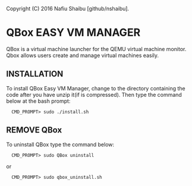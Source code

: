 Copyright (C) 2016 Nafiu Shaibu [github/nshaibu].

# QBox EASY VM MANAGER
QBox is a virtual machine launcher for the QEMU virtual machine 
monitor. Qbox allows users create and manage virtual machines 
easily.

## INSTALLATION
To install QBox Easy VM Manager, change to the directory 
containing the code after you have unzip it(if is compressed).
Then type the command below at the bash prompt: 
```
  CMD_PROMPT> sudo ./install.sh
```
  
##  REMOVE QBox
To uninstall QBox type the command below:
```
  CMD_PROMPT> sudo QBox uninstall
```
  or
```
  CMD_PROMPT> sudo qbox_uninstall.sh
```

